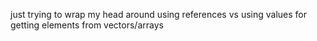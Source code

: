 just trying to wrap my head around using references
vs using values for getting elements from vectors/arrays
